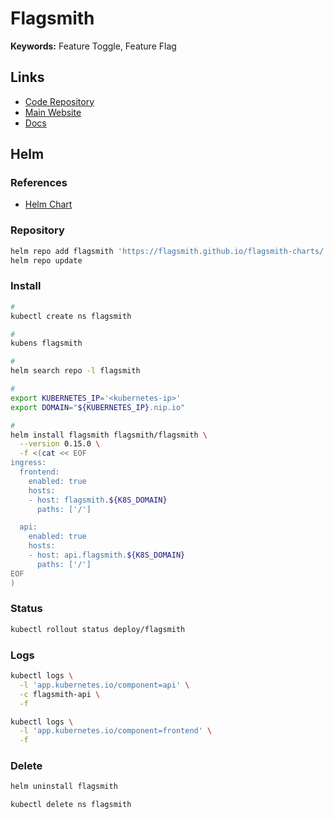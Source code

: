# Flagsmith

**Keywords:** Feature Toggle, Feature Flag

## Links

- [Code Repository](https://github.com/Flagsmith/flagsmith)
- [Main Website](https://flagsmith.com)
- [Docs](https://docs.flagsmith.com)

## Helm

### References

- [Helm Chart](https://github.com/Flagsmith/flagsmith-charts/tree/main/charts/flagsmith)

### Repository

```sh
helm repo add flagsmith 'https://flagsmith.github.io/flagsmith-charts/'
helm repo update
```

### Install

```sh
#
kubectl create ns flagsmith

#
kubens flagsmith

#
helm search repo -l flagsmith

#
export KUBERNETES_IP='<kubernetes-ip>'
export DOMAIN="${KUBERNETES_IP}.nip.io"

#
helm install flagsmith flagsmith/flagsmith \
  --version 0.15.0 \
  -f <(cat << EOF
ingress:
  frontend:
    enabled: true
    hosts:
    - host: flagsmith.${K8S_DOMAIN}
      paths: ['/']

  api:
    enabled: true
    hosts:
    - host: api.flagsmith.${K8S_DOMAIN}
      paths: ['/']
EOF
)
```

### Status

```sh
kubectl rollout status deploy/flagsmith
```

### Logs

```sh
kubectl logs \
  -l 'app.kubernetes.io/component=api' \
  -c flagsmith-api \
  -f

kubectl logs \
  -l 'app.kubernetes.io/component=frontend' \
  -f
```

### Delete

```sh
helm uninstall flagsmith

kubectl delete ns flagsmith
```

